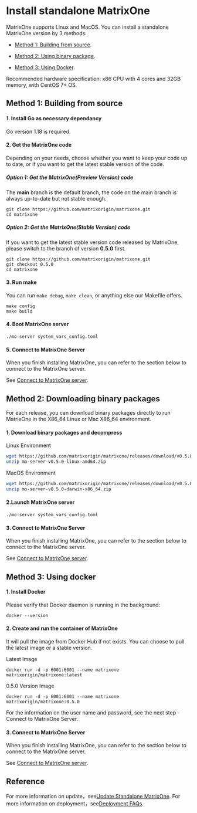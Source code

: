 # **Install standalone MatrixOne**

MatrixOne supports Linux and MacOS. You can install a standalone MatrixOne version by 3 methods:

- <p><a href="#code_source">Method 1: Building from source</a>.</p>
- <p><a href="#binary_packages">Method 2: Using binary package</a>.</p>
- <p><a href="#use_docker">Method 3: Using Docker</a>.</p>

Recommended hardware specification: x86 CPU with 4 cores and 32GB memory, with CentOS 7+ OS.

## <h2><a name="code_source">Method 1: Building from source</a></h2>

#### 1. Install Go as necessary dependancy

Go version 1.18 is required.

#### 2. Get the MatrixOne code

Depending on your needs, choose whether you want to keep your code up to date, or if you want to get the latest stable version of the code.

##### Option 1: Get the MatrixOne(Preview Version) code

The **main** branch is the default branch, the code on the main branch is always up-to-date but not stable enough.

```
git clone https://github.com/matrixorigin/matrixone.git
cd matrixone
```

##### Option 2: Get the MatrixOne(Stable Version) code

If you want to get the latest stable version code released by MatrixOne, please switch to the branch of version **0.5.0** first.

```
git clone https://github.com/matrixorigin/matrixone.git
git checkout 0.5.0
cd matrixone
```

#### 3. Run make

You can run `make debug`, `make clean`, or anything else our Makefile offers.

```
make config
make build
```

#### 4. Boot MatrixOne server

```
./mo-server system_vars_config.toml
```

#### 5. Connect to MatrixOne Server

When you finish installing MatrixOne, you can refer to the section below to connect to the MatrixOne server.

See [Connect to MatrixOne server](connect-to-matrixone-server.md).

## <h2><a name="binary_packages">Method 2: Downloading binary packages</a></h2>

For each release, you can download binary packages directly to run MatrixOne in the X86_64 Linux or Mac X86_64 environment.

#### 1. Download binary packages and decompress

Linux Environment

```bash
wget https://github.com/matrixorigin/matrixone/releases/download/v0.5.0/mo-server-v0.5.0-linux-amd64.zip
unzip mo-server-v0.5.0-linux-amd64.zip
```

MacOS Environment

```bash
wget https://github.com/matrixorigin/matrixone/releases/download/v0.5.0/mo-server-v0.5.0-darwin-x86_64.zip
unzip mo-server-v0.5.0-darwin-x86_64.zip
```

#### 2.Launch MatrixOne server

```
./mo-server system_vars_config.toml
```

#### 3. Connect to MatrixOne Server

When you finish installing MatrixOne, you can refer to the section below to connect to the MatrixOne server.

See [Connect to MatrixOne server](connect-to-matrixone-server.md).

## <h2><a name="use_docker">Method 3: Using docker</a></h2>

#### 1. Install Docker

Please verify that Docker daemon is running in the background:

```
docker --version
```

#### 2. Create and run the container of MatrixOne

It will pull the image from Docker Hub if not exists. You can choose to pull the latest image or a stable version.

Latest Image

```
docker run -d -p 6001:6001 --name matrixone matrixorigin/matrixone:latest
```

0.5.0 Version Image

```
docker run -d -p 6001:6001 --name matrixone matrixorigin/matrixone:0.5.0
```

For the information on the user name and password, see the next step - Connect to MatrixOne Server.

#### 3. Connect to MatrixOne Server

When you finish installing MatrixOne, you can refer to the section below to connect to the MatrixOne server.

See [Connect to MatrixOne server](connect-to-matrixone-server.md).

## Reference

For more information on update，see[Update Standalone MatrixOne](update-standalone-matrixone.md).
For more information on deployment，see[Deployment FAQs](../FAQs/deployment-faqs.md).
